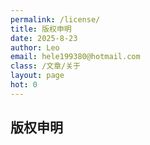 ```yaml
---
permalink: /license/
title: 版权申明
date: 2025-8-23
author: Leo
email: hele199380@hotmail.com
class: /文章/关于
layout: page
hot: 0
---
```

## 版权申明